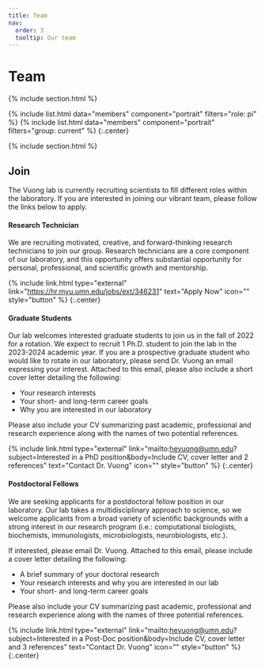 ```yaml
---
title: Team
nav:
  order: 3
  tooltip: Our team
---
```


# <i class="fas fa-users"></i>Team

{% include section.html %}

{%
  include list.html
  data="members"
  component="portrait"
  filters="role: pi"
%}
{%
  include list.html
  data="members"
  component="portrait"
  filters="group: current"
%}
{:.center}

{% include section.html %}

## Join

The Vuong lab is currently recruiting scientists to fill different roles within the laboratory. If you are interested in joining our vibrant team, please follow the links below to apply. 

#### Research Technician

We are recruiting motivated, creative, and forward-thinking research technicians to join our group. Research technicians are a core component of our laboratory, and this opportunity offers substantial opportunity for personal, professional, and scientific growth and mentorship.

{% include link.html type="external" link="https://hr.myu.umn.edu/jobs/ext/346231" text="Apply Now" icon="" style="button" %}
{:.center}

#### Graduate Students

Our lab welcomes interested graduate students to join us in the fall of 2022 for a rotation. We expect to recruit 1 Ph.D. student to join the lab in the 2023-2024 academic year. If you are a prospective graduate student who would like to rotate in our laboratory, please send Dr. Vuong an email expressing your interest. Attached to this email, please also include a short cover letter detailing the following:

- Your research interests
- Your short- and long-term career goals 
- Why you are interested in our laboratory

Please also include your CV summarizing past academic, professional and research experience along with the names of two potential references.

{% include link.html type="external" link="mailto:hevuong@umn.edu?subject=Interested in a PhD position&body=Include CV, cover letter and 2 references" text="Contact Dr. Vuong" icon="" style="button" %}
{:.center}

#### Postdoctoral Fellows

We are seeking applicants for a postdoctoral fellow position in our laboratory. Our lab takes a multidisciplinary approach to science, so we welcome applicants from a broad variety of scientific backgrounds with a strong interest in our research program (i.e.: computational biologists, biochemists, immunologists, microbiologists, neurobiologists, etc.). 

If interested, please email Dr. Vuong. Attached to this email, please include a cover letter detailing the following:

- A brief summary of your doctoral research 
- Your research interests and why you are interested in our lab
- Your short- and long-term career goals

Please also include your CV summarizing past academic, professional and research experience along with the names of three potential references.

{% include link.html type="external" link="mailto:hevuong@umn.edu?subject=Interested in a Post-Doc position&body=Include CV, cover letter and 3 references" text="Contact Dr. Vuong" icon="" style="button" %}
{:.center}
